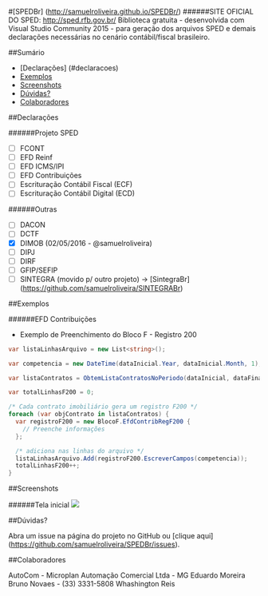 #[SPEDBr] (http://samuelroliveira.github.io/SPEDBr/)
######SITE OFICIAL DO SPED: http://sped.rfb.gov.br/
Biblioteca gratuita  - desenvolvida com Visual Studio Community 2015 - para geração dos arquivos SPED e demais declarações necessárias no cenário contábil/fiscal brasileiro.

##Sumário

- [Declarações] (#declaracoes)
- [Exemplos](#exemplos)
- [Screenshots](#screenshots)
- [Dúvidas?](#dúvidas)
- [Colaboradores](#colaboradores)

##Declarações

######Projeto SPED

- [ ] FCONT
- [ ] EFD Reinf
- [ ] EFD ICMS/IPI
- [ ] EFD Contribuições
- [ ] Escrituração Contábil Fiscal (ECF)
- [ ] Escrituração Contábil Digital (ECD)

######Outras

- [ ] DACON
- [ ] DCTF
- [x] DIMOB (02/05/2016 - @samuelroliveira)
- [ ] DIPJ
- [ ] DIRF
- [ ] GFIP/SEFIP
- [ ] SINTEGRA (movido p/ outro projeto) -> [SintegraBr] (https://github.com/samuelroliveira/SINTEGRABr)

##Exemplos

######EFD Contribuições

- Exemplo de Preenchimento do Bloco F - Registro 200

```cs
var listaLinhasArquivo = new List<string>();

var competencia = new DateTime(dataInicial.Year, dataInicial.Month, 1);

var listaContratos = ObtemListaContratosNoPeriodo(dataInicial, dataFinal);

var totalLinhasF200 = 0;

/* Cada contrato imobiliário gera um registro F200 */
foreach (var objContrato in listaContratos) {
  var registroF200 = new BlocoF.EfdContribRegF200 {
    // Preenche informações
  };

  /* adiciona nas linhas do arquivo */
  listaLinhasArquivo.Add(registroF200.EscreverCampos(competencia));
  totalLinhasF200++;
}
```

##Screenshots

######Tela inicial
![](https://github.com/samuelroliveira/SPEDBr/blob/master/capture_1.PNG)

##Dúvidas?

Abra um issue na página do projeto no GitHub ou [clique aqui] (https://github.com/samuelroliveira/SPEDBr/issues).

##Colaboradores

AutoCom - Microplan Automação Comercial Ltda - MG
Eduardo Moreira
Bruno Novaes - (33) 3331-5808
Whashington Reis
